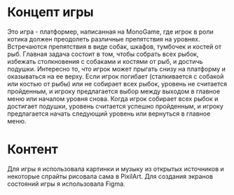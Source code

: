 # Концепт игры

Это игра - платформер, написанная на MonoGame, где игрок в роли котика должен преодолеть различные препятствия на уровнях. Встречаются препятствия в виде собак, шкафов, тумбочек и костей от рыб. Главная задача состоит в том, чтобы собрать всех рыбок, избежать столкновения с собаками и костями от рыб, и достичь подушки. Интересно то, что игрок может прыгать снизу на платформу и оказываться на ее верху. Если игрок погибает (сталкивается с собакой или костью от рыбы) или не собирает всех рыбок, уровень не считается пройденным, и игроку предлагается выбор между выходом в главное меню или началом уровня снова. Когда игрок собирает всех рыбок и достигает подушки, уровень считается успешно пройденным, и игроку предлагается начать следующий уровень или вернуться в главное меню.

# Контент

Для игры я использовала картинки и музыку из открытых источников и некоторые спрайты рисовала сама в PixilArt. Для создания экранов состояний игры я использовала Figma.
